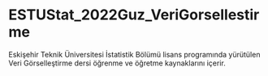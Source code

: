 # ESTUStat_2022Guz_VeriGorsellestirme
Eskişehir Teknik Üniversitesi İstatistik Bölümü lisans programında yürütülen Veri Görselleştirme dersi öğrenme ve öğretme kaynaklarını içerir.
